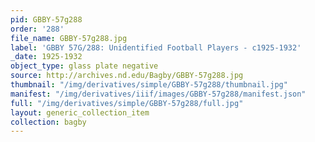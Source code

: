 ```yaml
---
pid: GBBY-57g288
order: '288'
file_name: GBBY-57g288.jpg
label: 'GBBY 57G/288: Unidentified Football Players - c1925-1932'
_date: 1925-1932
object_type: glass plate negative
source: http://archives.nd.edu/Bagby/GBBY-57g288.jpg
thumbnail: "/img/derivatives/simple/GBBY-57g288/thumbnail.jpg"
manifest: "/img/derivatives/iiif/images/GBBY-57g288/manifest.json"
full: "/img/derivatives/simple/GBBY-57g288/full.jpg"
layout: generic_collection_item
collection: bagby
---
```

